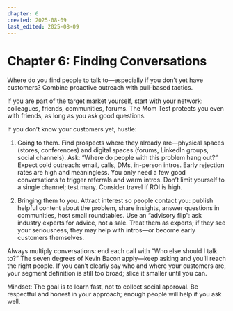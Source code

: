```yaml
---
chapter: 6
created: 2025-08-09
last_edited: 2025-08-09
---
```

# Chapter 6: Finding Conversations

Where do you find people to talk to—especially if you don’t yet have customers? Combine proactive outreach with pull-based tactics.

If you are part of the target market yourself, start with your network: colleagues, friends, communities, forums. The Mom Test protects you even with friends, as long as you ask good questions.

If you don’t know your customers yet, hustle:

1) Going to them. Find prospects where they already are—physical spaces (stores, conferences) and digital spaces (forums, LinkedIn groups, social channels). Ask: “Where do people with this problem hang out?” Expect cold outreach: email, calls, DMs, in-person intros. Early rejection rates are high and meaningless. You only need a few good conversations to trigger referrals and warm intros. Don’t limit yourself to a single channel; test many. Consider travel if ROI is high.

2) Bringing them to you. Attract interest so people contact you: publish helpful content about the problem, share insights, answer questions in communities, host small roundtables. Use an “advisory flip”: ask industry experts for advice, not a sale. Treat them as experts; if they see your seriousness, they may help with intros—or become early customers themselves.

Always multiply conversations: end each call with “Who else should I talk to?” The seven degrees of Kevin Bacon apply—keep asking and you’ll reach the right people. If you can’t clearly say who and where your customers are, your segment definition is still too broad; slice it smaller until you can.

Mindset: The goal is to learn fast, not to collect social approval. Be respectful and honest in your approach; enough people will help if you ask well.


